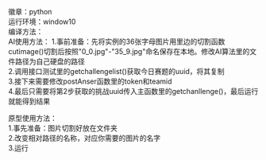 徽章：python </br>
运行环境：window10 </br>
编译方法：    </br>
AI使用方法：
1.事前准备：先将实例的36张字母图片用里边的切割函数cutimage()切割后按照"0_0.jpg"-"35_9.jpg"命名保存在本地。修改AI算法里的文件路径为自己硬盘的路径 </br>
2.调用接口测试里的getchallengelist()获取今日赛题的uuid，将其复制 </br>
3.接下来需要修改postAnser函数里的token和teamid           </br>
4.最后只需要将第2步获取的挑战uuid传入主函数里的getchanllenge()，最后运行就能得到结果

原型使用方法：</br>
1.事先准备：图片切割好放在文件夹</br>
2.改变相对路径的名称，对应你需要的图片的名字</br>
3.运行

